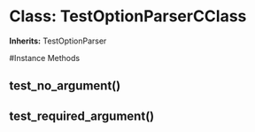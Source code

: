 # Class: TestOptionParserCClass
**Inherits:** TestOptionParser
    




#Instance Methods
## test_no_argument() [](#method-i-test_no_argument)

## test_required_argument() [](#method-i-test_required_argument)

